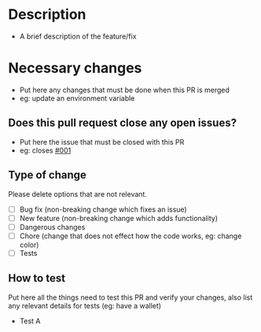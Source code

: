 <!-- Delete any of those topics if they don't fit -->

# Description

- A brief description of the feature/fix

# Necessary changes

- Put here any changes that must be done when this PR is merged
- eg: update an environment variable

## Does this pull request close any open issues?

- Put here the issue that must be closed with this PR
- eg: closes [#001]()

## Type of change

Please delete options that are not relevant.

- [ ] Bug fix (non-breaking change which fixes an issue)
- [ ] New feature (non-breaking change which adds functionality)
- [ ] Dangerous changes
- [ ] Chore (change that does not effect how the code works, eg: change color)
- [ ] Tests

## How to test

Put here all the things need to test this PR and verify your changes, also list any relevant details for tests (eg: have a wallet)

- Test A
